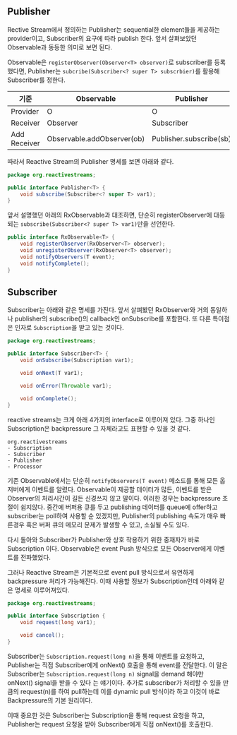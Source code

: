 ## Publisher 

Rective Stream에서 정의하는 Publisher는 sequential한 element들을 제공하는 provider이고, Subscriber의 요구에 따라 publish 한다.
앞서 살펴보았던 Observable과 동등한 의미로 보면 된다.

Observable은 `registerObserver(Observer<T> observer)`로 subscriber를 등록했다면, Publisher는 `subcribe(Subscriber<? super T> subscrbier)`를 활용해
Subscriber를 정한다.

 기준 | Observable | Publisher
---------- | --------- | ---------
Provider | O  | O
Receiver | Observer | Subscriber
Add Receiver | Observable.addObserver(ob) | Publisher.subscribe(sb) 

따라서 Reactive Stream의 Publisher 명세를 보면 아래와 같다.

```java
package org.reactivestreams;

public interface Publisher<T> {
    void subscribe(Subscriber<? super T> var1);
}
``` 

앞서 설명했던 아래의 RxObservable과 대조하면, 단순히 registerObserver에 대등되는 `subscribe(Subscriber<? super T> var1)`만을 선언한다. 

```java
public interface RxObservable<T> {
    void registerObserver(RxObserver<T> observer);
    void unregisterObserver(RxObserver<T> observer);
    void notifyObservers(T event);
    void notifyComplete();
}
```

## Subscriber

Subscriber는 아래와 같은 명세를 가진다. 앞서 살펴봤던 RxObserver와 거의 동일하나 publisher의 subscribe()의 callback인 onSubscribe를 포함한다.
또 다른 특이점은 인자로 `Subscription`을 받고 있는 것이다. 

```java
package org.reactivestreams;

public interface Subscriber<T> {
    void onSubscribe(Subscription var1);

    void onNext(T var1);

    void onError(Throwable var1);

    void onComplete();
}
```

reactive streams는 크게 아래 4가지의 interface로 이루어져 있다. 그중 하나인 Subscription은 backpressure 그 자체라고도 표현할 수 있을 것 같다. 

```
org.reactivestreams
- Subscription
- Subscriber
- Publisher
- Processor
```

기존 Observable에서는 단순히 `notifyObservers(T event)` 메소드를 통해 모든 옵저버에게 이벤트를 알렸다. 
Observable이 제공할 데이터가 많든, 이벤트를 받은 Observer의 처리시간이 길든 신경쓰지 않고 말이다. 이러한 경우는 backpressure 조절이 쉽지않다. 
중간에 버퍼용 큐를 두고 publishing 데이터를 queue에 offer하고 subscriber는 poll하여 사용할 순 있겠지만, 
Publisher의 publishing 속도가 매우 빠른경우 혹은 버퍼 큐의 메모리 문제가 발생할 수 있고, 소실될 수도 있다.

다시 돌아와 Subscriber가 Publisher와 상호 작용하기 위한 중재자가 바로 Subscription 이다. Observable은 event Push 방식으로 모든 Observer에게 이벤트를 전파했었다.

그러나 Reactive Stream은 기본적으로 event pull 방식으로서 유연하게 backpressure 처리가 가능해진다. 이때 사용할 정보가 Subscription인데 아래와 같은 명세로 이루어져있다.

```java
package org.reactivestreams;

public interface Subscription {
    void request(long var1);

    void cancel();
}
```

Subscriber는 `Subscription.request(long n)`을 통해 이벤트를 요청하고, Publisher는 직접 Subscriber에게 onNext() 호출을 통해 event를 전달한다. 
이 말은 Subscriber는 `Subscription.request(long n)` signal을 demand 해야만 onNext() signal을 받을 수 있다 는 얘기이다. 
추가로 subscriber가 처리할 수 있을 만큼의 request(n)를 하여 pull하는데 이를 dynamic pull 방식이라 하고 이것이 바로 Backpressure의 기본 원리이다.

이때 중요한 것은 Subscriber는 Subscription을 통해 request 요청을 하고, Publisher는 request 요청을 받아 Subscriber에게 직접 onNext()를 호출한다.




